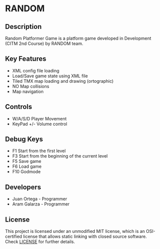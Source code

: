 # RANDOM

## Description

Random Platformer Game is a platform game developed in Development (CITM 2nd Course) by RANDOM team.

## Key Features

 - XML config file loading
 - Load/Save game state using XML file
 - Tiled TMX map loading and drawing (ortographic)
 - NO Map collisions
 - Map navigation
 
## Controls

 - W/A/S/D Player Movement
 - KeyPad +/- Volume control
 
 ## Debug Keys

 - F1 Start from the first level
 - F3 Start from the beginning of the current level
 - F5 Save game
 - F6 Load game
 - F10 Godmode

## Developers

 - Juan Ortega - Programmer
 - Aram Galarza - Programmer


## License

This project is licensed under an unmodified MIT license, which is an OSI-certified license that allows static linking with closed source software. Check [LICENSE](LICENSE) for further details.


